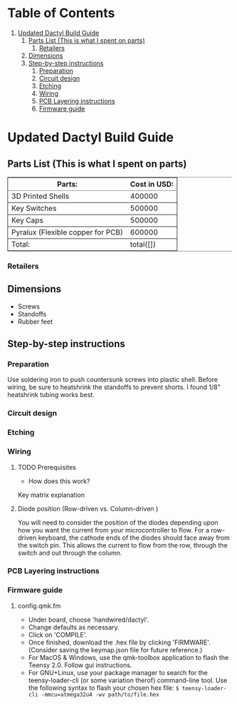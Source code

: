 
# Table of Contents

1.  [Updated Dactyl Build Guide](#org362b649)
    1.  [Parts List (This is what I spent on parts)](#org446a215)
        1.  [Retailers](#org8b805f2)
    2.  [Dimensions](#org53867d1)
    3.  [Step-by-step instructions](#orgdfe8133)
        1.  [Preparation](#org03c8a72)
        2.  [Circuit design](#orga654458)
        3.  [Etching](#org6848cb5)
        4.  [Wiring](#orgf051b6e)
        5.  [PCB Layering instructions](#org61f4e8c)
        6.  [Firmware guide](#org5ba9dbb)



<a id="org362b649"></a>

# Updated Dactyl Build Guide


<a id="org446a215"></a>

## Parts List (This is what I spent on parts)

<table border="2" cellspacing="0" cellpadding="6" rules="groups" frame="hsides">


<colgroup>
<col  class="org-left" />

<col  class="org-right" />
</colgroup>
<thead>
<tr>
<th scope="col" class="org-left">Parts:</th>
<th scope="col" class="org-right">Cost in USD:</th>
</tr>
</thead>

<tbody>
<tr>
<td class="org-left">3D Printed Shells</td>
<td class="org-right">400000</td>
</tr>
</tbody>

<tbody>
<tr>
<td class="org-left">Key Switches</td>
<td class="org-right">500000</td>
</tr>
</tbody>

<tbody>
<tr>
<td class="org-left">Key Caps</td>
<td class="org-right">500000</td>
</tr>
</tbody>

<tbody>
<tr>
<td class="org-left">Pyralux (Flexible copper for PCB)</td>
<td class="org-right">600000</td>
</tr>
</tbody>

<tbody>
<tr>
<td class="org-left">Total:</td>
<td class="org-right">total([])</td>
</tr>
</tbody>
</table>


<a id="org8b805f2"></a>

### Retailers


<a id="org53867d1"></a>

## Dimensions

-   Screws
-   Standoffs
-   Rubber feet


<a id="orgdfe8133"></a>

## Step-by-step instructions


<a id="org03c8a72"></a>

### Preparation

Use soldering iron to push countersunk screws into plastic shell.
Before wiring, be sure to heatshrink the standoffs to prevent shorts. I found 1/8"
heatshrink tubing works best.


<a id="orga654458"></a>

### Circuit design


<a id="org6848cb5"></a>

### Etching


<a id="orgf051b6e"></a>

### Wiring

1.  TODO Prerequisites

    -   How does this work?
    
    Key matrix explanation

2.  Diode position (Row-driven vs. Column-driven )

    You will need to consider the position of the diodes depending upon how you want
    the current from your microcontroller to flow.
    For a row-driven keyboard, the cathode ends of the diodes should face away from the switch pin. This
    allows the current to flow from the row, through the switch and out through the column.


<a id="org61f4e8c"></a>

### PCB Layering instructions


<a id="org5ba9dbb"></a>

### Firmware guide

1.  config.qmk.fm

    -   Under board, choose 'handwired/dactyl'.
    -   Change defaults as necessary.
    -   Click on 'COMPILE'.
    -   Once finished, download the .hex file by clicking 'FIRMWARE'. (Consider saving the keymap.json file for future reference.)
    -   For MacOS & Windows, use the qmk-toolbox application to flash the Teensy 2.0. Follow gui instructions.
    -   For GNU+Linux, use your package manager to search for the teensy-loader-cli
        (or some variation therof) command-line tool. Use the following syntax to
        flash your chosen hex file: `$ teensy-loader-cli -mmcu=atmega32u4 -wv path/to/file.hex`

